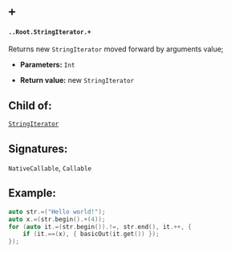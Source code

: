 # `+`

#### `..Root.StringIterator.+`

Returns new `StringIterator` moved forward by arguments value;

* **Parameters:** `Int`

* **Return value:** new `StringIterator`

## Child of:

[`StringIterator`](docs..Root.StringIterator.md)

## Signatures:

`NativeCallable`, `Callable`


## Example:



```c
auto str.=("Hello world!");
auto x.=(str.begin().+(4));
for (auto it.=(str.begin()).!=, str.end(), it.++, {
    if (it.==(x), { basicOut(it.get()) });
});
```